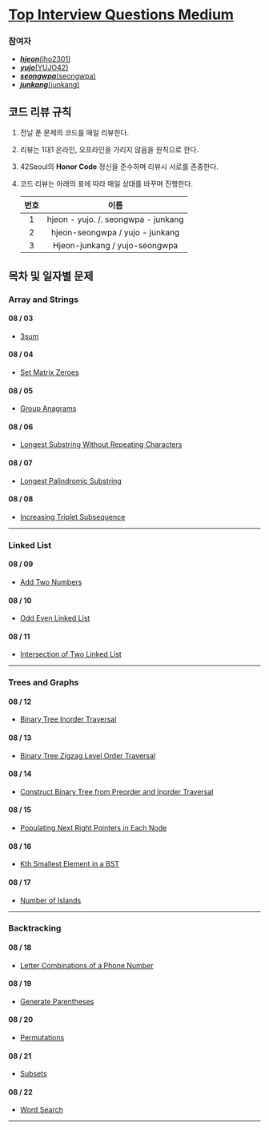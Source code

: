 # [Top Interview Questions Medium](https://leetcode.com/explore/interview/card/top-interview-questions-medium/)

### 참여자
- [***hjeon***(jho2301)](https://github.com/jho2301)
- [***yujo***(YUJO42)](https://github.com/YUJO42)
- [***seongwpa***(seongwpa)](https://github.com/seongwpa)
- [***junkang***(junkang)](https://github.com/nawaraing)
## 코드 리뷰 규칙
1. 전날 푼 문제의 코드를 매일 리뷰한다.

2. 리뷰는 1대1 온라인, 오프라인을 가리지 않음을 원칙으로 한다.

3. 42Seoul의 **Honor Code** 정신을 준수하며 리뷰시 서로를 존중한다.

4. 코드 리뷰는 아래의 표에 따라 매일 상대를 바꾸며 진행한다.

   | 번호 |                이름                 |
   | :--: | :---------------------------------: |
   |  1   | hjeon - yujo. /. seongwpa - junkang |
   |  2   |   hjeon-seongwpa / yujo - junkang   |
   |  3   |    Hjeon-junkang / yujo-seongwpa    |
## 목차 및 일자별 문제
### Array and Strings
#### 08 / 03
- [3sum](https://leetcode.com/explore/interview/card/top-interview-questions-medium/103/array-and-strings/776/)
#### 08 / 04
- [Set Matrix Zeroes](https://leetcode.com/explore/interview/card/top-interview-questions-medium/103/array-and-strings/777/)
#### 08 / 05
- [Group Anagrams](https://leetcode.com/explore/interview/card/top-interview-questions-medium/103/array-and-strings/778/)
#### 08 / 06
- [Longest Substring Without Repeating Characters](https://leetcode.com/explore/interview/card/top-interview-questions-medium/103/array-and-strings/779/)
#### 08 / 07
- [Longest Palindromic Substring](https://leetcode.com/explore/interview/card/top-interview-questions-medium/103/array-and-strings/780/)
#### 08 / 08
- [Increasing Triplet Subsequence](https://leetcode.com/explore/interview/card/top-interview-questions-medium/103/array-and-strings/781/)
---
### Linked List
#### 08 / 09
- [Add Two Numbers](https://leetcode.com/explore/interview/card/top-interview-questions-medium/107/linked-list/783/)
#### 08 / 10
- [Odd Even Linked List](https://leetcode.com/explore/interview/card/top-interview-questions-medium/107/linked-list/784/)
#### 08 / 11
- [Intersection of Two Linked List](https://leetcode.com/explore/interview/card/top-interview-questions-medium/107/linked-list/785/)
---
### Trees and Graphs
#### 08 / 12
- [Binary Tree Inorder Traversal](https://leetcode.com/explore/interview/card/top-interview-questions-medium/108/trees-and-graphs/786/)
#### 08 / 13
- [Binary Tree Zigzag Level Order Traversal](https://leetcode.com/explore/interview/card/top-interview-questions-medium/108/trees-and-graphs/787/)
#### 08 / 14
- [Construct Binary Tree from Preorder and Inorder Traversal](https://leetcode.com/explore/interview/card/top-interview-questions-medium/108/trees-and-graphs/788/)
#### 08 / 15
- [Populating Next Right Pointers in Each Node](https://leetcode.com/explore/interview/card/top-interview-questions-medium/108/trees-and-graphs/789/)
#### 08 / 16
- [Kth Smallest Element in a BST](https://leetcode.com/explore/interview/card/top-interview-questions-medium/108/trees-and-graphs/790/)
#### 08 / 17
- [Number of Islands](https://leetcode.com/explore/interview/card/top-interview-questions-medium/108/trees-and-graphs/792/)
---
### Backtracking
#### 08 / 18
- [Letter Combinations of a Phone Number](https://leetcode.com/explore/interview/card/top-interview-questions-medium/109/backtracking/793/)
#### 08 / 19
- [Generate Parentheses](https://leetcode.com/explore/interview/card/top-interview-questions-medium/109/backtracking/794/)
#### 08 / 20
- [Permutations](https://leetcode.com/explore/interview/card/top-interview-questions-medium/109/backtracking/795/)
#### 08 / 21
- [Subsets](https://leetcode.com/explore/interview/card/top-interview-questions-medium/109/backtracking/796/)
#### 08 / 22
- [Word Search](https://leetcode.com/explore/interview/card/top-interview-questions-medium/109/backtracking/797/)
---
